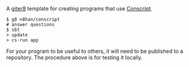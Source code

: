 A [giter8][g8] template for creating programs that use [Conscript][cs].

    $ g8 n8han/conscript
    # answer questions
    $ sbt
    > update
    > cs-run app

For your program to be useful to others, it will need to be published
to a repository. The procedure above is for testing it locally.

[g8]: https://github.com/n8han/giter8#readme
[cs]: https://github.com/n8han/conscript#readme
